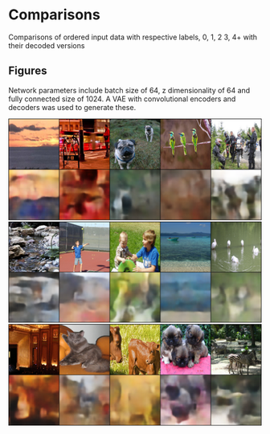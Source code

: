 # Comparisons 
Comparisons of ordered input data with respective labels, 0, 1, 2 3, 4+ with their decoded versions

## Figures

Network parameters include batch size of 64, z dimensionality of 64 and fully connected size of 1024. A VAE with convolutional encoders and decoders was used to generate these. 

![reconstruction1](reconstruction0.png)
![reconstruction2](reconstruction1.png)
![reconstruction3](reconstruction2.png)

